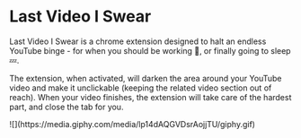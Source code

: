 # Last Video I Swear

<div>
Last Video I Swear is a chrome extension designed to halt an endless YouTube binge - for when you should be working 📖, or finally going to sleep 💤.

The extension, when activated, will darken the area around your YouTube video and make it unclickable (keeping the related video section out of reach). When your video finishes, the extension will take care of the hardest part, and close the tab for you.
</div>

<div>
![](https://media.giphy.com/media/lp14dAQGVDsrAojjTU/giphy.gif)
</div>
